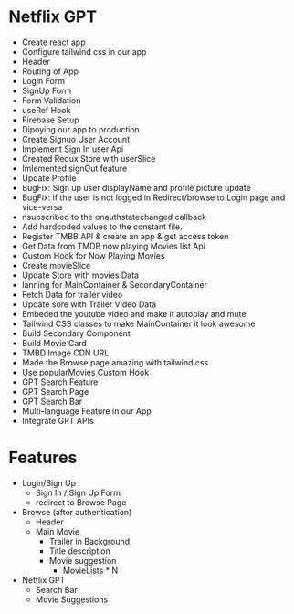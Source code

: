 # Netflix GPT
- Create react app
- Configure tailwind css in our app
- Header
- Routing of App
- Login Form
- SignUp Form
- Form Validation
- useRef Hook
- Firebase Setup
- Dipoying our app to production
- Create Signuo User Account
- Implement Sign In user Api
- Created Redux Store with userSlice
- Imlemented signOut feature
- Update Profile
- BugFix: Sign up user displayName and profile picture update
- BugFix: if the user is not logged in Redirect/browse to Login page and vice-versa
- nsubscribed to the onauthstatechanged callback
- Add hardcoded values to the constant file.
- Register TMBB API & create an app & get access token
- Get Data from TMDB now playing Movies list Api
- Custom Hook for Now Playing Movies
- Create movieSlice
- Update Store with movies Data
- lanning for MainContainer & SecondaryContainer
- Fetch Data for trailer video
- Update sore with Trailer Video Data
- Embeded the youtube video and make it autoplay and mute
- Tailwind CSS classes to make MainContainer it look awesome
- Build Secondary Component
- Build Movie Card
- TMBD Image CDN URL
- Made the Browse page amazing with tailwind css
- Use popularMovies Custom Hook
- GPT Search Feature
- GPT Search Page
-  GPT Search Bar
- Multi-language Feature in our App
- Integrate GPT APIs

 

# Features
- Login/Sign Up
  - Sign In / Sign Up Form
  - redirect to Browse Page
- Browse (after authentication)
  - Header
  - Main Movie
    - Trailer in Background
    - Title description
    - Movie suggestion
      - MovieLists * N
- Netflix GPT
  - Search Bar
  - Movie Suggestions
  
